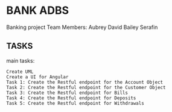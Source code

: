 # BANK ADBS
Banking project
Team Members:
 Aubrey David Bailey Serafin


## TASKS
main tasks:
 
    Create UML
    Create a UI for Angular
    Task 1: Create the Restful endpoint for the Account Object
    Task 2: Create the Restful endpoint for the Customer Object
    Task 3: Create the Restful endpoint for Bills
    Task 4: Create the Restful endpoint for Deposits
    Task 5: Create the Restful endpoint for Withdrawals

